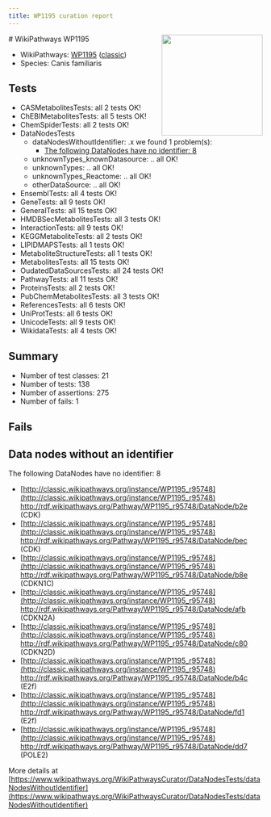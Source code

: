 ```yaml
---
title: WP1195 curation report
---
```


<img style="float: right; width: 200px" src="https://upload.wikimedia.org/wikipedia/commons/thumb/8/83/Wplogo_with_text_500.png/640px-Wplogo_with_text_500.png" />
# WikiPathways WP1195

* WikiPathways: [WP1195](https://wikipathways.org/pathways/WP1195) ([classic](https://classic.wikipathways.org/instance/WP1195))
* Species: Canis familiaris
## Tests
* CASMetabolitesTests: all 2 tests OK!
* ChEBIMetabolitesTests: all 5 tests OK!
* ChemSpiderTests: all 2 tests OK!
* DataNodesTests
    * dataNodesWithoutIdentifier: .x we found 1 problem(s):
        * [The following DataNodes have no identifier: 8](#d2d32fa7)
    * unknownTypes_knownDatasource: .. all OK!
    * unknownTypes: .. all OK!
    * unknownTypes_Reactome: .. all OK!
    * otherDataSource: .. all OK!
* EnsemblTests: all 4 tests OK!
* GeneTests: all 9 tests OK!
* GeneralTests: all 15 tests OK!
* HMDBSecMetabolitesTests: all 3 tests OK!
* InteractionTests: all 9 tests OK!
* KEGGMetaboliteTests: all 2 tests OK!
* LIPIDMAPSTests: all 1 tests OK!
* MetaboliteStructureTests: all 1 tests OK!
* MetabolitesTests: all 15 tests OK!
* OudatedDataSourcesTests: all 24 tests OK!
* PathwayTests: all 11 tests OK!
* ProteinsTests: all 2 tests OK!
* PubChemMetabolitesTests: all 3 tests OK!
* ReferencesTests: all 6 tests OK!
* UniProtTests: all 6 tests OK!
* UnicodeTests: all 9 tests OK!
* WikidataTests: all 4 tests OK!


## Summary

* Number of test classes: 21
* Number of tests: 138
* Number of assertions: 275
* Number of fails: 1

## Fails

<a name="d2d32fa7" />

## Data nodes without an identifier

The following DataNodes have no identifier: 8

* [http://classic.wikipathways.org/instance/WP1195_r95748](http://classic.wikipathways.org/instance/WP1195_r95748) http://rdf.wikipathways.org/Pathway/WP1195_r95748/DataNode/b2e (CDK)
* [http://classic.wikipathways.org/instance/WP1195_r95748](http://classic.wikipathways.org/instance/WP1195_r95748) http://rdf.wikipathways.org/Pathway/WP1195_r95748/DataNode/bec (CDK)
* [http://classic.wikipathways.org/instance/WP1195_r95748](http://classic.wikipathways.org/instance/WP1195_r95748) http://rdf.wikipathways.org/Pathway/WP1195_r95748/DataNode/b8e (CDKN1C)
* [http://classic.wikipathways.org/instance/WP1195_r95748](http://classic.wikipathways.org/instance/WP1195_r95748) http://rdf.wikipathways.org/Pathway/WP1195_r95748/DataNode/afb (CDKN2A)
* [http://classic.wikipathways.org/instance/WP1195_r95748](http://classic.wikipathways.org/instance/WP1195_r95748) http://rdf.wikipathways.org/Pathway/WP1195_r95748/DataNode/c80 (CDKN2D)
* [http://classic.wikipathways.org/instance/WP1195_r95748](http://classic.wikipathways.org/instance/WP1195_r95748) http://rdf.wikipathways.org/Pathway/WP1195_r95748/DataNode/b4c (E2f)
* [http://classic.wikipathways.org/instance/WP1195_r95748](http://classic.wikipathways.org/instance/WP1195_r95748) http://rdf.wikipathways.org/Pathway/WP1195_r95748/DataNode/fd1 (E2f)
* [http://classic.wikipathways.org/instance/WP1195_r95748](http://classic.wikipathways.org/instance/WP1195_r95748) http://rdf.wikipathways.org/Pathway/WP1195_r95748/DataNode/dd7 (POLE2)


More details at [https://www.wikipathways.org/WikiPathwaysCurator/DataNodesTests/dataNodesWithoutIdentifier](https://www.wikipathways.org/WikiPathwaysCurator/DataNodesTests/dataNodesWithoutIdentifier)

